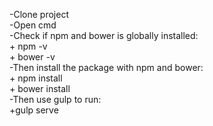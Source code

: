 -Clone project<br>
-Open cmd <br>
-Check if npm and bower is globally installed: <br>
    + npm -v <br>
    + bower -v <br>
-Then install the package with npm and bower: <br>
    + npm install <br>
    + bower install <br>
-Then use gulp to run: <br>
    +gulp serve <br>